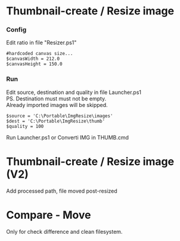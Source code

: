 # Thumbnail-create / Resize image

### Config

Edit ratio in file "Resizer.ps1"

```
#hardcoded canvas size...
$canvasWidth = 212.0
$canvasHeight = 150.0
```

### Run

Edit source, destination and quality in file Launcher.ps1  
PS. Destination must must not be empty.  
Already imported images will be skipped.  


```
$source = 'C:\Portable\ImgResize\images'
$dest = 'C:\Portable\ImgResize\thumb'
$quality = 100
```

Run Launcher.ps1 or Converti IMG in THUMB.cmd


# Thumbnail-create / Resize image (V2)
Add processed path, file moved post-resized  

# Compare - Move
Only for check difference and clean filesystem.  
